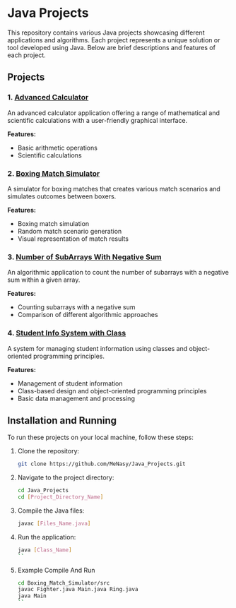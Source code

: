 # Java Projects

This repository contains various Java projects showcasing different applications and algorithms. Each project represents a unique solution or tool developed using Java. Below are brief descriptions and features of each project.

## Projects

### 1. [Advanced Calculator](https://github.com/MeNasy/Java_Projects/tree/main/Advanced_Calculator)

An advanced calculator application offering a range of mathematical and scientific calculations with a user-friendly graphical interface.

**Features:**
- Basic arithmetic operations
- Scientific calculations

### 2. [Boxing Match Simulator](https://github.com/MeNasy/Java_Projects/tree/main/Boxing_Match_Simulator)

A simulator for boxing matches that creates various match scenarios and simulates outcomes between boxers.

**Features:**
- Boxing match simulation
- Random match scenario generation
- Visual representation of match results

### 3. [Number of SubArrays With Negative Sum](https://github.com/MeNasy/Java_Projects/tree/main/NumberOf_SubArrays_With_Negative_Sum)

An algorithmic application to count the number of subarrays with a negative sum within a given array.

**Features:**
- Counting subarrays with a negative sum
- Comparison of different algorithmic approaches

### 4. [Student Info System with Class](https://github.com/MeNasy/Java_Projects/tree/main/Student_Info_System_With_Class)

A system for managing student information using classes and object-oriented programming principles.

**Features:**
- Management of student information
- Class-based design and object-oriented programming principles
- Basic data management and processing

## Installation and Running

To run these projects on your local machine, follow these steps:

1. Clone the repository:
    ```bash
    git clone https://github.com/MeNasy/Java_Projects.git
    ```

2. Navigate to the project directory:
    ```bash
    cd Java_Projects
    cd [Project_Directory_Name]
    ```

3. Compile the Java files:
    ```bash
    javac [Files_Name.java]
    ```

4. Run the application:
    ```bash
    java [Class_Name]
    ``
5. Example Compile And Run
    ```bash
    cd Boxing_Match_Simulator/src
    javac Fighter.java Main.java Ring.java
    java Main
    ``
